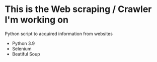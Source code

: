 # This is the Web scraping / Crawler I'm working on
Python script to acquired information from websites
* Python 3.9
* Selenium
* Beatiful Soup
